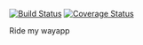 [![Build Status](https://www.travis-ci.org/enJames/ridemyway.svg?branch=develop)](https://www.travis-ci.org/enJames/ridemyway)
[![Coverage Status](https://coveralls.io/repos/github/enJames/ridemyway/badge.svg?branch=develop)](https://coveralls.io/github/enJames/ridemyway?branch=develop)

Ride my way app 
 
 
